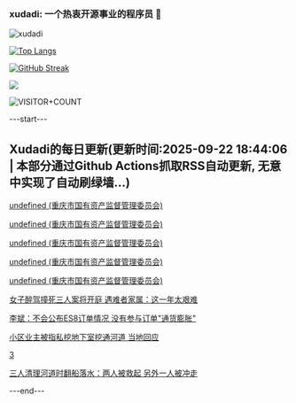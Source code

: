 ### xudadi: 一个热衷开源事业的程序员 👋

![xudadi](https://github-readme-stats-git-masterorgs-github-readme-stats-team.vercel.app/api?username=xudadi)

[![Top Langs](https://github-readme-stats.vercel.app/api/top-langs/?username=xudadi)](https://github.com/anuraghazra/github-readme-stats)

[![GitHub Streak](https://streak-stats.demolab.com?user=xudadi&locale=zh_Hans)](https://git.io/streak-stats)

![](https://raw.githubusercontent.com/xudadi/xudadi/main/assets/github-contribution-grid-snake.svg)

![VISITOR+COUNT](https://komarev.com/ghpvc/?username=xudadi&label=VISITOR+COUNT)


---start---

## Xudadi的每日更新(更新时间:2025-09-22 18:44:06 | 本部分通过Github Actions抓取RSS自动更新, 无意中实现了自动刷绿墙...)

[undefined (重庆市国有资产监督管理委员会)](https://dadilab.github.io/feeds/all.xml)

[undefined (重庆市国有资产监督管理委员会)](https://dadilab.github.io/feeds/all.xml)

[undefined (重庆市国有资产监督管理委员会)](https://dadilab.github.io/feeds/all.xml)

[undefined (重庆市国有资产监督管理委员会)](https://dadilab.github.io/feeds/all.xml)

[undefined (重庆市国有资产监督管理委员会)](https://dadilab.github.io/feeds/all.xml)

[女子醉驾撞死三人案将开庭 遇难者家属：这一年太艰难](https://m.163.com/news/article/KA2L0898053469LG.html)

[李斌：不会公布ES8订单情况 没有参与订单"通货膨胀"](https://m.163.com/news/article/KA2D4A2I051492T3.html)

[小区业主被指私挖地下室挖通河道 当地回应](https://m.163.com/news/article/KA2HD281051492T3.html)

[3](https://m.163.com/touch/news/sub/domestic)

[三人清理河道时翻船落水：两人被救起 另外一人被冲走](https://m.163.com/news/article/KA2JQAAT051492T3.html)

---end---
